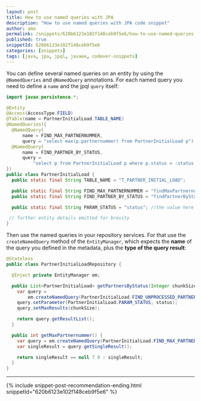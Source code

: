 ```yaml
---
layout: post
title: How to use named queries with JPA
description: "How to use named queries with JPA code snippet"
author: ama
permalink: /snippets/620b6123e102f148ceb9f5e6/how-to-use-named-queries-with-jpa
published: true
snippetId: 620b6123e102f148ceb9f5e6
categories: [snippets]
tags: [java, jpa, jpql, javaee, codever-snippets]
---
```


You can define several named queries on an entity by using the `@NamedQueries` and `@NamedQuery` annotations.
For each named query you need to define a `name` and the jpql `query` itself:

```java
import javax.persistence.*;

@Entity
@Access(AccessType.FIELD)
@Table(name = PartnerInitialLoad.TABLE_NAME)
@NamedQueries({
  @NamedQuery(
      name = FIND_MAX_PARTNERNUMMER,
      query = "select max(p.partnernummer) from PartnerInitialLoad p"),
  @NamedQuery(
      name = FIND_PARTNER_BY_STATUS,
      query =
          "select p from PartnerInitialLoad p where p.status = :status order by p.partnernummer asc")
})
public class PartnerInitialLoad {
  public static final String TABLE_NAME = "T_PARTNER_INITIAL_LOAD";

  public static final String FIND_MAX_PARTNERNUMMER = "findMaxPartnernummer";
  public static final String FIND_PARTNER_BY_STATUS = "findPartnerByStatus";

  public static final String PARAM_STATUS = "status"; //the value here has to match the one in jpql, here "status"

 // further entity details emitted for brevity
}
```

Then use the named queries in your repository services. For that use the `createNamedQuery` method of the `EntityManager`,
which expects the **name** of the query you defined in the metadata, plus the **type of the query result**:

```java
@Stateless
public class PartnerInitialLoadRepository {

  @Inject private EntityManager em;

  public List<PartnerInitialLoad> getPartnersByStatus(Integer chunkSize, String status) {
    var query =
        em.createNamedQuery(PartnerInitialLoad.FIND_UNPROCESSED_PARTNER, PartnerInitialLoad.class);
    query.setParameter(PartnerInitialLoad.PARAM_STATUS, status);
    query.setMaxResults(chunkSize);

    return query.getResultList();
  }

  public int getMaxPartnernummer() {
    var query = em.createNamedQuery(PartnerInitialLoad.FIND_MAX_PARTNERNUMMER, Integer.class);
    var singleResult = query.getSingleResult();

    return singleResult == null ? 0 : singleResult;
  }
}
```

<hr/>

 {% include snippet-post-recommendation-ending.html snippetId="620b6123e102f148ceb9f5e6" %}
